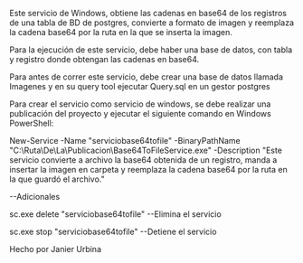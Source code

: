 ﻿Este servicio de Windows, obtiene las cadenas en base64 de los registros de una tabla de BD de postgres, convierte a formato de imagen y reemplaza la cadena base64 por la ruta en la que se inserta la imagen.

Para la ejecución de este servicio, debe haber una base de datos, con tabla y registro donde obtengan las cadenas en base64.

Para antes de correr este servicio, debe crear una base de datos llamada Imagenes y en su query tool ejecutar Query.sql en un gestor postgres

Para crear el servicio como servicio de windows, se debe realizar una publicación del proyecto y ejecutar el siguiente comando en Windows PowerShell:

New-Service -Name "serviciobase64tofile" -BinaryPathName "C:\Ruta\De\La\Publicacion\Base64ToFileService.exe" -Description "Este servicio convierte a archivo la base64 obtenida de un registro, manda a insertar la imagen en carpeta y reemplaza la cadena base64 por la ruta en la que guardó el archivo."


--Adicionales

sc.exe delete "serviciobase64tofile" --Elimina el servicio

sc.exe stop "serviciobase64tofile" --Detiene el servicio

Hecho por Janier Urbina
